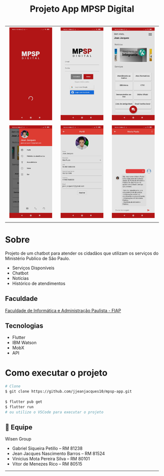 <h1 align="center"> Projeto App MPSP Digital <h1>

<div style="text-align: center; justify-content: center; align-items: center; ">
    <table border="0" style="text-align: center; justify-content: center; align-items: center; ">
        <tr>
            <td style="text-align: center">
                <img src="https://raw.githubusercontent.com/jjeanjacques10/mpsp-app/develop/screenshots/loading.jpg?token=AHV3Q663UGR3DZHAIXDJ3X27ZDSTM"
                    width="250" />
                </br>
            </td>
            <td style="text-align: center">
                <img src="https://raw.githubusercontent.com/jjeanjacques10/mpsp-app/develop/screenshots/login.jpg?token=AHV3Q63SKVGESUKQ5SYAYRC7ZDTCI"
                    width="250" />
                </br>
            </td>
            <td style="text-align: center">
                <img src="https://raw.githubusercontent.com/jjeanjacques10/mpsp-app/develop/screenshots/home.jpg?token=AHV3Q6Z3P2UPJZ56DLEMZJS7ZDSWA"
                    width="250" />
                </br>
            </td>
        </tr>
         <tr>
            <td style="text-align: center">
                <img src="https://raw.githubusercontent.com/jjeanjacques10/mpsp-app/develop/screenshots/menu.jpg?token=AHV3Q6YRVV33RRSKD5QRZFS7ZDTES"
                    width="250" />
                </br>
            </td>
            <td style="text-align: center">
                <img src="https://raw.githubusercontent.com/jjeanjacques10/mpsp-app/develop/screenshots/profile.jpg?token=AHV3Q64TUNJKRDWEBQJ6USK7ZDTGC"
                    width="250" />
                </br>
            </td>
            <td style="text-align: center">
                <img src="https://raw.githubusercontent.com/jjeanjacques10/mpsp-app/develop/screenshots/chat.jpg?token=AHV3Q64SNUNYK6L2IMFBQWC7ZDTHO"
                    width="250" />
                </br>
            </td>
        </tr>
     </table>
</div>

# Sobre

Projeto de um chatbot para atender os cidadãos que utilizam os serviços do Ministério Publico de São Paulo.

- Serviços Disponíveis
- Chatbot
- Notícias
- Histórico de atendimentos

## Faculdade

[Faculdade de Informática e Administração Paulista - FIAP](https://www.fiap.com.br/)

## Tecnologias 

- Flutter
- IBM Watson
- MobX
- API

# Como executar o projeto

```bash
# Clone
$ git clone https://github.com/jjeanjacques10/mpsp-app.git

$ flutter pub get
$ flutter run
# ou utilize o VSCode para executar o projeto
```

## 👊 Equipe 

Wisen Group

- Gabriel Siqueira Petillo – RM 81238
- Jean Jacques Nascimento Barros – RM 81524
- Vinicius Mota Pereira Silva – RM 80101
- Vitor de Menezes Rico – RM 80515
---
